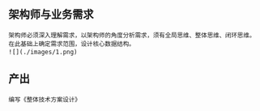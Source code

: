 ## 架构师与业务需求

    架构师必须深入理解需求，以架构师的角度分析需求，须有全局思维、整体思维、闭环思维。
    在此基础上确定需求范围，设计核心数据结构。
    ![](./images/1.png)

## 产出

    编写《整体技术方案设计》


